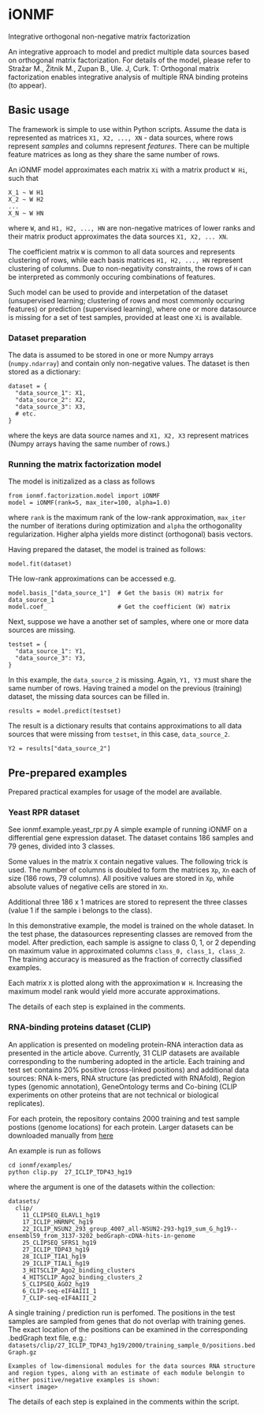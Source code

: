 # iONMF
Integrative orthogonal non-negative matrix factorization

An integrative approach to model and predict multiple data sources based on orthogonal matrix factorization. 
For details of the model, please refer to 
Stražar M., Žitnik M., Zupan B., Ule. J, Curk. T: Orthogonal matrix factorization enables integrative analysis of multiple RNA binding proteins
(to appear).


## Basic usage
The framework is simple to use within Python scripts.  Assume the data is represented as matrices `X1, X2, ..., XN` - data sources, where rows represent <i>samples</i> and columns represent <i>features</i>. There can be multiple feature matrices as long as they share the same number of rows. 

An iONMF model approximates each matrix `Xi` with a matrix product `W Hi`, such that
```
X_1 ~ W H1
X_2 ~ W H2
...
X_N ~ W HN
```
where `W`, and `H1, H2, ..., HN` are non-negative matrices of lower ranks and their matrix product approximates the data sources `X1, X2, ... XN`.

The coefficient matrix `W` is common to all data sources and represents clustering of rows, while each basis matrices `H1, H2, ..., HN` represent clustering of columns. Due to non-negativity constraints, the rows of `H` can be interpreted as commonly occuring combinations of features. 

Such model can be used to provide and interpetation of the dataset (unsupervised learning; clustering of rows and most commonly occuring features) or prediction (supervised learning), where one or more datasource is missing for a set of test samples, provided at least one `Xi` is available. 


### Dataset preparation
The data is assumed to be stored in one or more Numpy arrays (`numpy.ndarray`) and contain only non-negative values.
The dataset is then stored as a dictionary:

```
dataset = {
  "data_source_1": X1,
  "data_source_2": X2,
  "data_source_3": X3,
  # etc.
}
```

where the keys are data source names and `X1, X2, X3` represent matrices (Numpy arrays having the same number of rows.) 

### Running the matrix factorization model

The model is initizalized as a class as follows
```
from ionmf.factorization.model import iONMF
model = iONMF(rank=5, max_iter=100, alpha=1.0)
```

where `rank` is the maximum rank of the low-rank approximation, `max_iter` the number of iterations during optimization and `alpha` the orthogonality regularization. Higher alpha yields more distinct (orthogonal) basis vectors.

Having prepared the dataset, the model is trained as follows:
```
model.fit(dataset)
```

THe low-rank approximations can be accessed e.g.
```
model.basis_["data_source_1"]  # Get the basis (H) matrix for data_source_1
model.coef_                    # Get the coefficient (W) matrix
```

Next, suppose we have a another set of samples, where one or more data sources are missing.
```
testset = {
  "data_source_1": Y1,
  "data_source_3": Y3,
}
```
In this example, the `data_source_2` is missing. Again, `Y1, Y3` must share the same number of rows. Having trained a model on the previous (training) dataset, 
the missing data sources can be filled in.
```
results = model.predict(testset)
```
The result is a dictionary results that contains approximations to all data sources that were missing from `testset`, in this case, `data_source_2`.
```
Y2 = results["data_source_2"]
```

## Pre-prepared examples

Prepared practical examples for usage of the model are available.

### Yeast RPR dataset
See ionmf.example.yeast_rpr.py 
A simple example of running iONMF on a differential gene expression dataset. The dataset contains 186 samples and 79 genes, divided into 3 classes. 

Some values in the matrix `X` contain negative values. The following trick is used. The number of columns is doubled to form the matrices `Xp`, `Xn` each of size (186 rows, 79 columns). All positive values are stored in `Xp`, while absolute values of negative cells are stored in `Xn`.

Additional three 186 x 1 matrices are stored to represent the three classes (value 1 if the sample i belongs to the class).

In this demonstrative example, the model is trained on the whole dataset. In the test phase, the datasources representing classes are removed from the model. After prediction, each sample is assigne to class 0, 1, or 2 depending on maximum value in approximated columns `class_0, class_1, class_2`. The training accuracy is measured as the fraction of correctly classified examples.

Each matrix `X` is plotted along with the approximation `W H`. Increasing the maximum model rank would yield more accurate approximations.

<insert image>

The details of each step is explained in the comments.


### RNA-binding proteins dataset (CLIP)

An application is presented on modeling protein-RNA interaction data as presented in the article above. Currently, 31 CLIP datasets are available corresponding to the numbering adopted in the article.  Each training and test set contains 20% positive (cross-linked positions) and additional data sources: RNA k-mers, RNA structure (as predicted with RNAfold), Region types (genomic annotation), GeneOntology terms and Co-bining (CLIP experiments on other proteins that are not technical or biological replicates).

For each protein, the repository contains 2000 training and test sample postions (genome locations) for each protein. Larger datasets can be downloaded manually from [here](http://bubble.fri.uni-lj.si/ionmf_clip)

An example is run as follows
```
cd ionmf/examples/
python clip.py  27_ICLIP_TDP43_hg19
```

where the argument is one of the datasets within the collection:
```
datasets/
  clip/
    11_CLIPSEQ_ELAVL1_hg19
    17_ICLIP_HNRNPC_hg19
    22_ICLIP_NSUN2_293_group_4007_all-NSUN2-293-hg19_sum_G_hg19--ensembl59_from_3137-3202_bedGraph-cDNA-hits-in-genome
    25_CLIPSEQ_SFRS1_hg19
    27_ICLIP_TDP43_hg19
    28_ICLIP_TIA1_hg19
    29_ICLIP_TIAL1_hg19
    3_HITSCLIP_Ago2_binding_clusters
    4_HITSCLIP_Ago2_binding_clusters_2
    5_CLIPSEQ_AGO2_hg19
    6_CLIP-seq-eIF4AIII_1
    7_CLIP-seq-eIF4AIII_2
```

A single training / prediction run is perfomed. The positions in the test samples are sampled from genes that do not overlap with training genes. The exact location of the positions can be examined in the corresponding .bedGraph text file, e.g.: `datasets/clip/27_ICLIP_TDP43_hg19/2000/training_sample_0/positions.bedGraph.gz`
    
    
    Examples of low-dimensional modules for the data sources RNA structure and region types, along with an estimate of each module belongin to either positive/negative examples is shown: 
    <insert image>
    
  The details of each step is explained in the comments within the script.
